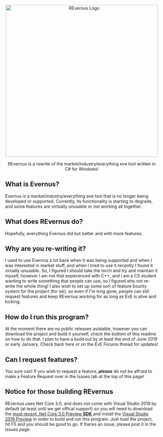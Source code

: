 <p align="center">
  <img src="https://puu.sh/DIGKM/4276bf1022.png" alt="REvernus Logo" width="500"/>
</p>
<p align="center">
REvernus is a rewrite of the market/industry/everything eve tool written in C# for Windows!
</p>

## What is Evernus?
Evernus is a market/industry/everything eve tool that is no longer being developed or supported. Currently, its functionality is starting to degrade, and some features are virtually unusable or not working all together.

## What does REvernus do?
Hopefully, everything Evernus did but better and with more features.

## Why are you re-writing it?
I used to use Evernus a lot back when it was being supported and when I was interested in market stuff, and when I tried to use it recently I found it virually unusable. So, I figured I should take the torch and try and maintain it myself, however I am not that expierenced with C++, and I am a CS student wanting to write something that people can use, so I figured why not re-write the whole thing! I also wish to set up some sort of feature bounty system for the project (for isk), so even if I'm long gone, people can still request features and keep REvernus working for as long as EvE is alive and kicking.

## How do I run this program?
At the moment there are no public releases avialable, however you can download the project and build it yourself, check the bottom of this readme on how to do that. I plan to have a build out by at least the end of June 2019 or early January. Check back here or on the EvE Forums thread for updates!

## Can I request features?
You sure can! If you wish to request a feature, ***please*** do not be affraid to make a Feature Request over in the Issues tab at the top of this page!

## Notice for those building REvernus
REvernus uses Net Core 3.0, and does not come with Visual Studio 2019 by default (at least until we get offical support) so you will need to download the [most recent .Net Core 3.0 Preview **SDK** ](https://dotnet.microsoft.com/download/dotnet-core/3.0) and install the [Visual Studio 2019 Preview](https://visualstudio.microsoft.com/vs/preview/) in order to build and run this program. Just load the project, hit F5 and you should be good to go. If theres an issue, please post it in the Issues page.
